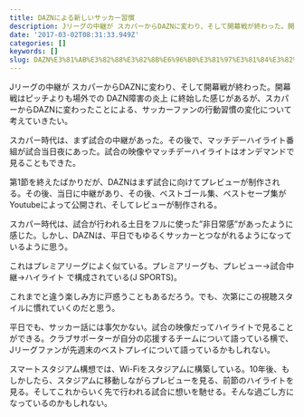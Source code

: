 ```yaml
---
title: DAZNによる新しいサッカー習慣
description: Jリーグの中継が スカパーからDAZNに変わり、そして開幕戦が終わった。開幕戦はピッチよりも場外での DAZN障害の炎上 に終始した感じがあるが、スカパーからDAZNに変わったことによる、サッカーファンの行動習慣の変化について考えていきたい。
date: '2017-03-02T08:31:33.949Z'
categories: []
keywords: []
slug: DAZN%E3%81%AB%E3%82%88%E3%82%8B%E6%96%B0%E3%81%97%E3%81%84%E3%82%B5%E3%83%83%E3%82%AB%E3%83%BC%E7%BF%92%E6%85%A3
---
```

Jリーグの中継が スカパーからDAZNに変わり、そして開幕戦が終わった。開幕戦はピッチよりも場外での DAZN障害の炎上 に終始した感じがあるが、スカパーからDAZNに変わったことによる、サッカーファンの行動習慣の変化について考えていきたい。

スカパー時代は、まず試合の中継があった。その後で、マッチデーハイライト番組が試合当日夜にあった。試合の映像やマッチデーハイライトはオンデマンドで見ることもできた。

第1節を終えたばかりだが、DAZNはまず試合に向けてプレビューが制作される。その後、当日に中継があり、その後、ベストゴール集、ベストセーブ集がYoutubeによって公開され、そしてレビューが制作される。

スカパー時代は、試合が行われる土日をフルに使った”非日常感”があったように感じた。しかし、DAZNは、平日でもゆるくサッカーとつながれるようになっているように思う。

これはプレミアリーグによく似ている。プレミアリーグも、プレビュー→試合中継→ハイライト で構成されている(J SPORTS)。

これまでと違う楽しみ方に戸惑うこともあるだろう。でも、次第にこの視聴スタイルに慣れていくのだと思う。

平日でも、サッカー話には事欠かない。試合の映像だってハイライトで見ることができる。クラブサポーターが自分の応援するチームについて語っている横で、Jリーグファンが先週末のベストプレイについて語っているかもしれない。

スマートスタジアム構想では、Wi-Fiをスタジアムに構築している。10年後、もしかしたら、スタジアムに移動しながらプレビューを見る、前節のハイライトを見る。そしてこれからいく先で行われる試合に想いを馳せる。そんな過ごし方になっているのかもしれない。